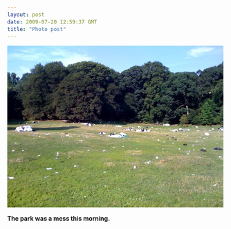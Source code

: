 ```yaml
---
layout: post
date: 2009-07-20 12:59:37 GMT
title: "Photo post"
---
```

![travisj](/images/1743bbbc65b1eca47ce81a70d9a1e105e538f0214cd7a6ee8f689d2a9fb8a66e.jpg)

<b>The park was a mess this morning.</b>
